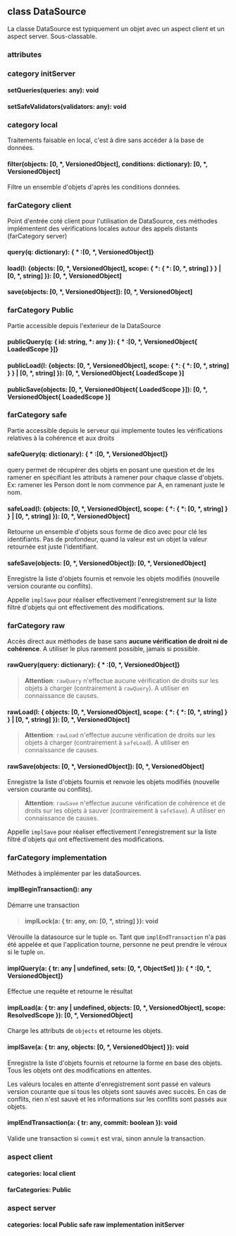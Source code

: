 ## class DataSource

La classe DataSource est typiquement un objet avec un aspect client et un aspect server.
Sous-classable.

### attributes

### category initServer

#### setQueries(queries: any): void
#### setSafeValidators(validators: any): void

### category local

Traitements faisable en local, c'est à dire sans accéder à la base de données.

#### filter(objects: [0, *, VersionedObject], conditions: dictionary): [0, *, VersionedObject]
Filtre un ensemble d'objets d'après les conditions données.

### farCategory client

Point d'entrée coté client pour l'utilisation de DataSource, ces méthodes implémentent des vérifications locales autour des appels distants (farCategory server)

#### query(q: dictionary): { * :[0, *, VersionedObject]}

#### load(l: {objects: [0, *, VersionedObject], scope: { *: { *: [0, *, string] } } | [0, *, string] }): [0, *, VersionedObject]

#### save(objects: [0, *, VersionedObject]): [0, *, VersionedObject]

### farCategory Public

Partie accessible depuis l'exterieur de la DataSource

#### publicQuery(q: { id: string, *: any }):  { * :[0, *, VersionedObject{ LoadedScope }]}

#### publicLoad(l: {objects: [0, *, VersionedObject], scope: { *: { *: [0, *, string] } } | [0, *, string] }): [0, *, VersionedObject{ LoadedScope }]

#### publicSave(objects: [0, *, VersionedObject{ LoadedScope }]): [0, *, VersionedObject{ LoadedScope }]

### farCategory safe

Partie accessible depuis le serveur qui implemente toutes les vérifications relatives à la cohérence et aux droits

#### safeQuery(q: dictionary): { * :[0, *, VersionedObject]}
query permet de récupérer des objets en posant une question et de les ramener en spécifiant les attributs à ramener pour chaque classe d'objets.
Ex: ramener les Person dont le nom commence par A, en ramenant juste le nom.

#### safeLoad(l: {objects: [0, *, VersionedObject], scope: { *: { *: [0, *, string] } } | [0, *, string] }): [0, *, VersionedObject]
Retourne un ensemble d'objets sous forme de dico avec pour clé les identifiants.
Pas de profondeur, quand la valeur est un objet la valeur retournée est juste l'identifiant.

#### safeSave(objects: [0, *, VersionedObject]): [0, *, VersionedObject]
Enregistre la liste d'objets fournis et renvoie les objets modifiés (nouvelle version courante ou conflits).

Appelle `implSave` pour réaliser effectivement l'enregistrement sur la liste filtré d'objets qui ont effectivement des modifications.

### farCategory raw

Accès direct aux méthodes de base sans __aucune vérification de droit ni de cohérence__.
A utiliser le plus rarement possible, jamais si possible.

#### rawQuery(query: dictionary): { * :[0, *, VersionedObject]}

> __Attention__: `rawQuery` n'effectue aucune vérification de droits sur les objets à charger (contrairement à `rawQuery`). A utiliser en connaissance de causes.

#### rawLoad(l: { objects: [0, *, VersionedObject], scope: { *: { *: [0, *, string] } } | [0, *, string] }): [0, *, VersionedObject]

> __Attention__: `rawLoad` n'effectue aucune vérification de droits sur les objets à charger (contrairement à `safeLoad`). A utiliser en connaissance de causes.

#### rawSave(objects: [0, *, VersionedObject]): [0, *, VersionedObject]
Enregistre la liste d'objets fournis et renvoie les objets modifiés (nouvelle version courante ou conflits).

> __Attention__: `rawSave` n'effectue aucune vérification de cohérence et de droits sur les objets à sauver (contrairement à `safeSave`). A utiliser en connaissance de causes.

Appelle `implSave` pour réaliser effectivement l'enregistrement sur la liste filtré d'objets qui ont effectivement des modifications.

### farCategory implementation

Méthodes à implémenter par les dataSources.

#### implBeginTransaction(): any

Démarre une transaction

>#### implLock(a: { tr: any, on: [0, *, string] }): void

Vérouille la datasource sur le tuple `on`. Tant que `implEndTransaction` n'a pas été appelée et que l'application tourne, personne ne peut prendre le véroux si le tuple `on`.

#### implQuery(a: { tr: any | undefined, sets: [0, *, ObjectSet] }): { * :[0, *, VersionedObject]}

Effectue une requête et retourne le résultat

#### implLoad(a: { tr: any | undefined, objects: [0, *, VersionedObject], scope: ResolvedScope }): [0, *, VersionedObject]

Charge les attributs de `objects` et retourne les objets.

#### implSave(a: { tr: any, objects: [0, *, VersionedObject] }): void

Enregistre la liste d'objets fournis et retourne la forme en base des objets.
Tous les objets ont des modifications en attentes.

Les valeurs locales en attente d'enregistrement sont passé en valeurs version courante que si tous les objets sont sauvés avec succès.
En cas de conflits, rien n'est sauvé et les informations sur les conflits sont passés aux objets.

#### implEndTransaction(a: { tr: any, commit: boolean }): void

Valide une transaction si `commit` est vrai, sinon annule la transaction.


### aspect client
#### categories: local client
#### farCategories: Public

### aspect server
#### categories: local Public safe raw implementation initServer
